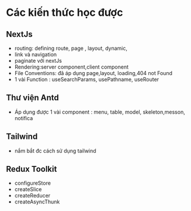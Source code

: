 # Các kiến thức học được

## NextJs

- routing: defining route, page , layout, dynamic,
- link và navigation
- paginate với nextJs
- Rendering:server component,client component
- File Conventions: đã áp dụng page,layout, loading,404 not Found
- 1 vài Function : useSearchParams, usePathname, useRouter

## Thư viện Antd

- Áp dụng được 1 vài component : menu, table, model, skeleton,messon, notifica

## Tailwind

- nắm bắt đc cách sử dụng tailwind

## Redux Toolkit

- configureStore
- createSlice
- createReducer
- createAsyncThunk
